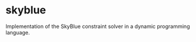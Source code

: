 skyblue
=======

Implementation of the SkyBlue constraint solver in a dynamic programming language.
